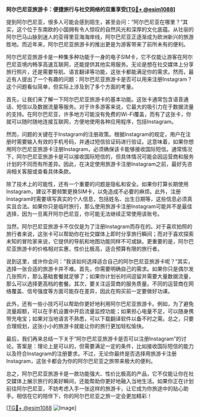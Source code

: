**阿尔巴尼亚旅游卡：便捷旅行与社交网络的双重享受[[TG💪+ @esim1088](https://t.me/s/esim1088)]**

提到阿尔巴尼亚，很多人可能会感到陌生，甚至会问：“阿尔巴尼亚在哪里？”其实，这个位于东南欧的小国拥有令人惊叹的自然风光和深厚的文化底蕴。从壮丽的阿尔巴马山脉到迷人的亚得里亚海海岸线，阿尔巴尼亚正逐渐成为欧洲新兴的旅游胜地。而近年来，阿尔巴尼亚旅游卡的推出更是为游客带来了前所未有的便利。

阿尔巴尼亚旅游卡是一种集多种功能于一身的电子SIM卡，它不仅能让游客在阿尔巴尼亚境内畅享高速互联网，还能提供其他实用服务。无论是想在社交媒体上分享旅行照片，还是需要导航、语言翻译等功能，这张卡都能满足你的需求。然而，最近有人提出了一个有趣的问题：阿尔巴尼亚旅游卡是否可以用来注册Instagram？这个问题看似简单，但实际上涉及到了多个方面的考量。

首先，让我们来了解一下阿尔巴尼亚旅游卡的基本功能。这张卡通常包含语音通话、短信以及数据流量等服务。对于许多游客来说，它最大的吸引力在于数据流量的支持。在阿尔巴尼亚，许多地方可能没有免费的Wi-Fi覆盖，而有了这张卡，你就可以随时随地连接互联网，方便地使用各种应用程序，包括Instagram。

然而，问题的关键在于Instagram的注册政策。根据Instagram的规定，用户在注册时需要输入有效的手机号码，并通过短信验证码进行验证。这意味着，如果你想用阿尔巴尼亚旅游卡注册Instagram，必须确保该卡能够接收国际短信。通常情况下，阿尔巴尼亚旅游卡是可以接收国际短信的，但具体情况可能会因运营商和服务计划的不同而有所差异。因此，在决定使用旅游卡注册Instagram之前，最好先咨询相关客服或查看具体条款。

除了技术上的可能性，还有一个重要的问题是隐私和安全。如果你打算长期使用Instagram，建议不要频繁更换SIM卡，以免造成不必要的麻烦。此外，注册Instagram时需要填写真实的个人信息，包括姓名、出生日期等，这些信息必须真实且合法。如果你只是临时旅行，那么使用旅游卡注册Instagram可能并不是最佳选择，因为一旦离开阿尔巴尼亚，你可能无法继续正常使用该账号。

当然，阿尔巴尼亚旅游卡不仅仅是为了注册Instagram而存在的。对于喜欢拍照的旅行者来说，这张卡可以帮助你在社交媒体上即时分享旅行瞬间；而对于喜欢探索未知的冒险家来说，它提供的导航和地图功能同样不可或缺。更重要的是，阿尔巴尼亚旅游卡的价格相对实惠，性价比极高，适合预算有限的旅行者。

说到这里，或许你会问：“我该如何选择适合自己的阿尔巴尼亚旅游卡呢？”其实，选择一张合适的旅游卡并不难。首先，你需要明确自己的需求。如果你只是偶尔发几张照片，那么基础套餐就足够了；如果你计划长时间逗留并需要大量数据流量，那么可以选择更高档的套餐。其次，要关注运营商的服务质量。不同的运营商在网络覆盖、信号强度等方面可能存在差异，因此在购买前一定要做好功课。

此外，还有一些小技巧可以帮助你更好地利用阿尔巴尼亚旅游卡。例如，为了避免流量超额，可以在手机设置中开启流量监控功能；如果担心电量不足，可以随身携带充电宝；如果对当地语言不熟悉，可以下载翻译软件以备不时之需。总之，只要合理规划，这张小小的旅游卡就能让你的旅行更加轻松愉快。

最后，我们再来总结一下关于“阿尔巴尼亚旅游卡是否可以注册Instagram”的讨论。答案是：理论上是可以的，但需要满足一定的条件，比如接收国际短信的能力以及符合Instagram的注册要求。不过，无论你最终是否选择用旅游卡注册Instagram，这张卡都会为你的阿尔巴尼亚之旅带来极大的便利。

总之，阿尔巴尼亚旅游卡是一款功能强大、性价比极高的产品，它不仅能让你在社交媒体上展示旅行的美好瞬间，还能帮助你更好地融入当地生活。如果你正在计划前往阿尔巴尼亚，不妨考虑入手一张这样的旅游卡，让它成为你旅途中的贴心助手。相信在它的陪伴下，你的阿尔巴尼亚之旅一定会更加精彩！

[[TG💪+ @esim1088](https://t.me/s/esim1088) ![Image](https://i.postimg.cc/4NQfJmqS/Snipaste-2025-05-13-00-14-12.png)]